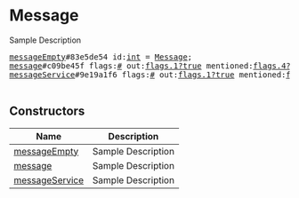 # Message

Sample Description

<pre>
<a href="../constructor/messageEmpty">messageEmpty</a>#83e5de54 id:<a href="../type/int.md">int</a> = <a href="../type/Message.md">Message</a>;
<a href="../constructor/message">message</a>#c09be45f flags:<a href="../type/#.md">#</a> out:<a href="../type/flags.1?true.md">flags.1?true</a> mentioned:<a href="../type/flags.4?true.md">flags.4?true</a> media_unread:<a href="../type/flags.5?true.md">flags.5?true</a> silent:<a href="../type/flags.13?true.md">flags.13?true</a> post:<a href="../type/flags.14?true.md">flags.14?true</a> id:<a href="../type/int.md">int</a> from_id:<a href="../type/flags.8?int.md">flags.8?int</a> to_id:<a href="../type/Peer.md">Peer</a> fwd_from:<a href="../type/flags.2?MessageFwdHeader.md">flags.2?MessageFwdHeader</a> via_bot_id:<a href="../type/flags.11?int.md">flags.11?int</a> reply_to_msg_id:<a href="../type/flags.3?int.md">flags.3?int</a> date:<a href="../type/int.md">int</a> message:<a href="../type/string.md">string</a> media:<a href="../type/flags.9?MessageMedia.md">flags.9?MessageMedia</a> reply_markup:<a href="../type/flags.6?ReplyMarkup.md">flags.6?ReplyMarkup</a> entities:Vector&lt;<a href="../type/flags.7?Vector.md">flags.7?Vector</a>&gt; views:<a href="../type/flags.10?int.md">flags.10?int</a> edit_date:<a href="../type/flags.15?int.md">flags.15?int</a> = <a href="../type/Message.md">Message</a>;
<a href="../constructor/messageService">messageService</a>#9e19a1f6 flags:<a href="../type/#.md">#</a> out:<a href="../type/flags.1?true.md">flags.1?true</a> mentioned:<a href="../type/flags.4?true.md">flags.4?true</a> media_unread:<a href="../type/flags.5?true.md">flags.5?true</a> silent:<a href="../type/flags.13?true.md">flags.13?true</a> post:<a href="../type/flags.14?true.md">flags.14?true</a> id:<a href="../type/int.md">int</a> from_id:<a href="../type/flags.8?int.md">flags.8?int</a> to_id:<a href="../type/Peer.md">Peer</a> reply_to_msg_id:<a href="../type/flags.3?int.md">flags.3?int</a> date:<a href="../type/int.md">int</a> action:<a href="../type/MessageAction.md">MessageAction</a> = <a href="../type/Message.md">Message</a>;

</pre>

## Constructors

| Name | Description |
|------|-------------|
| [messageEmpty](../constructor/messageEmpty.md) | Sample Description |
| [message](../constructor/message.md) | Sample Description |
| [messageService](../constructor/messageService.md) | Sample Description |

